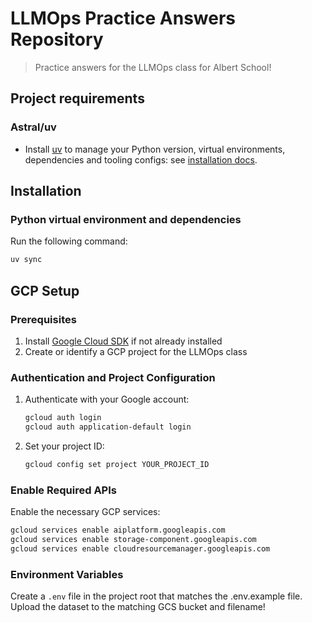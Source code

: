 # LLMOps Practice Answers Repository
> Practice answers for the LLMOps class for Albert School!

## Project requirements

### Astral/uv

- Install [uv](https://github.com/astral-sh/uv) to manage your Python version, virtual environments, dependencies and
tooling configs: see [installation docs](https://github.com/astral-sh/uv?tab=readme-ov-file#installation).


## Installation

### Python virtual environment and dependencies

Run the following command:
```bash
uv sync
```

## GCP Setup

### Prerequisites

1. Install [Google Cloud SDK](https://cloud.google.com/sdk/docs/install) if not already installed
2. Create or identify a GCP project for the LLMOps class

### Authentication and Project Configuration

1. Authenticate with your Google account:
   ```bash
   gcloud auth login
   gcloud auth application-default login
   ```

2. Set your project ID:
   ```bash
   gcloud config set project YOUR_PROJECT_ID
   ```

### Enable Required APIs

Enable the necessary GCP services:

```bash
gcloud services enable aiplatform.googleapis.com
gcloud services enable storage-component.googleapis.com
gcloud services enable cloudresourcemanager.googleapis.com
```

### Environment Variables

Create a `.env` file in the project root that matches the .env.example file.
Upload the dataset to the matching GCS bucket and filename!